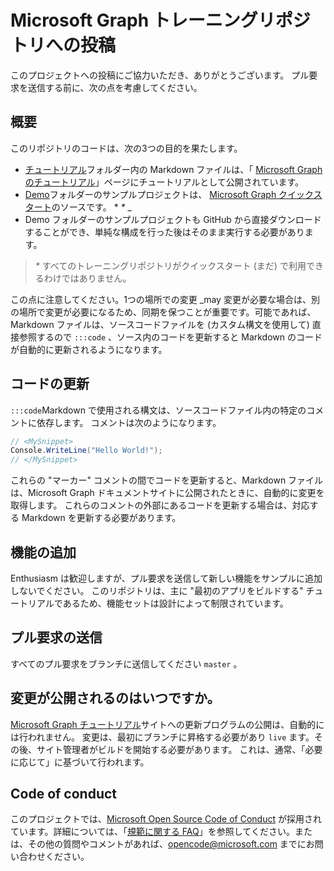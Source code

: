 # <a name="contributing-to-microsoft-graph-training-repositories"></a>Microsoft Graph トレーニングリポジトリへの投稿

このプロジェクトへの投稿にご協力いただき、ありがとうございます。 プル要求を送信する前に、次の点を考慮してください。

## <a name="overview"></a>概要

このリポジトリのコードは、次の3つの目的を果たします。

- [チュートリアル](/tutorial)フォルダー内の Markdown ファイルは、「 [Microsoft Graph のチュートリアル](https://docs.microsoft.com/graph/tutorials)」ページにチュートリアルとして公開されています。
- [Demo](/demo)フォルダーのサンプルプロジェクトは、 [Microsoft Graph クイックスタート](https://developer.microsoft.com/graph/quick-start)のソースです。 * *\** _
- Demo フォルダーのサンプルプロジェクトも GitHub から直接ダウンロードすることができ、単純な構成を行った後はそのまま実行する必要があります。

> _*\**_ すべてのトレーニングリポジトリがクイックスタート (まだ) で利用できるわけではありません。

この点に注意してください。1つの場所での変更 _may 変更が必要な場合は、別の場所で変更が必要になるため、同期を保つことが重要です。可能であれば、Markdown ファイルは、ソースコードファイルを (カスタム構文を使用して) 直接参照するので `:::code` 、ソース内のコードを更新すると Markdown のコードが自動的に更新されるようになります。

## <a name="updating-code"></a>コードの更新

`:::code`Markdown で使用される構文は、ソースコードファイル内の特定のコメントに依存します。 コメントは次のようになります。

```csharp
// <MySnippet>
Console.WriteLine("Hello World!");
// </MySnippet>
```

これらの "マーカー" コメントの間でコードを更新すると、Markdown ファイルは、Microsoft Graph ドキュメントサイトに公開されたときに、自動的に変更を取得します。 これらのコメントの外部にあるコードを更新する場合は、対応する Markdown を更新する必要があります。

## <a name="adding-features"></a>機能の追加

Enthusiasm は歓迎しますが、プル要求を送信して新しい機能をサンプルに追加しないでください。 このリポジトリは、主に "最初のアプリをビルドする" チュートリアルであるため、機能セットは設計によって制限されています。

## <a name="submitting-pull-requests"></a>プル要求の送信

すべてのプル要求をブランチに送信してください `master` 。

<!-- markdownlint-disable MD026 -->
## <a name="when-do-changes-get-published"></a>変更が公開されるのはいつですか。

[Microsoft Graph チュートリアル](https://docs.microsoft.com/graph/tutorials)サイトへの更新プログラムの公開は、自動的には行われません。 変更は、最初にブランチに昇格する必要があり `live` ます。その後、サイト管理者がビルドを開始する必要があります。 これは、通常、「必要に応じて」に基づいて行われます。

## <a name="code-of-conduct"></a>Code of conduct

このプロジェクトでは、[Microsoft Open Source Code of Conduct](https://opensource.microsoft.com/codeofconduct/) が採用されています。詳細については、「[規範に関する FAQ](https://opensource.microsoft.com/codeofconduct/faq/)」を参照してください。または、その他の質問やコメントがあれば、[opencode@microsoft.com](mailto:opencode@microsoft.com) までにお問い合わせください。
